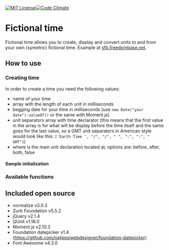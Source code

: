[![MIT License][license-image]][license-url][![Code Climate](https://codeclimate.com/github/AdwinTrave/SfB-time-convertor/badges/gpa.svg)](https://codeclimate.com/github/AdwinTrave/SfB-time-convertor)
# Fictional time
Fictional time allows you to create, display and convert units to and from your own (symetric) fictional time. Example at [sfb.freedombase.net](http://sfb.freedombase.net).

## How to use
### Creating time
In order to create a time you need the following values:
* name of your time
* array with the length of each unit in milliseconds
* begging date for your time in milliseconds (use `new Date("your date").valueOf()` or the same with Moment.js)
* unit separators array with time declarator (this means that the first value in the array is for what will be display before the time itself and the same goes for the last value, so a GMT unit separators in American style would look like this: `['Earth Time ', "/", "/", " ", ":", ":", " GMT"]`)
* where is the main unit declaration located at, options are: before, after, both, false

#### Sample initialization


### Available functions

## Included open source
* normalize v3.0.3
* Zurb Foundation v5.5.2
* jQuery v2.1.4
* QUnit v1.18.0
* Moment.js v2.10.3
* Foundation datepicker v1.4 (https://github.com/najlepsiwebdesigner/foundation-datepicker)
* Font Awesome v4.3.0

[license-image]: http://img.shields.io/badge/license-MIT-blue.svg?style=flat
[license-url]: LICENSE

